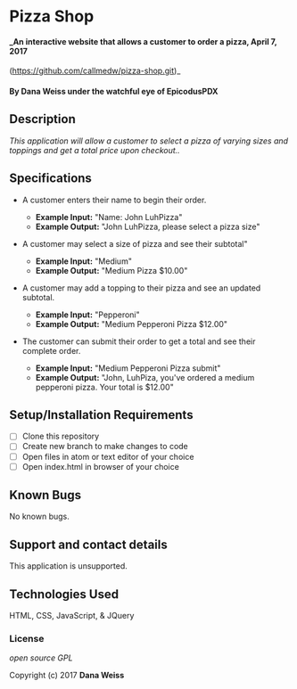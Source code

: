 # Pizza Shop

#### _An interactive website that allows a customer to order a pizza, April 7, 2017
(https://github.com/callmedw/pizza-shop.git)_

#### By Dana Weiss under the watchful eye of EpicodusPDX

## Description

_This application will allow a customer to select a pizza of varying sizes and toppings and get a total price upon checkout.._

## Specifications

* A customer enters their name to begin their order.
  * **Example Input:** "Name: John LuhPizza"
  * **Example Output:** "John LuhPizza, please select a pizza size"

* A customer may select a size of pizza and see their subtotal"
  * **Example Input:** "Medium"
  * **Example Output:** "Medium Pizza $10.00"

* A customer may add a topping to their pizza and see an updated subtotal.
  * **Example Input:** "Pepperoni"
  * **Example Output:** "Medium Pepperoni Pizza $12.00"

* The customer can submit their order to get a total and see their complete order.
  * **Example Input:** "Medium Pepperoni Pizza submit"
  * **Example Output:** "John, LuhPiza, you've ordered a medium pepperoni pizza. Your total is $12.00"

## Setup/Installation Requirements

- [ ] Clone this repository
- [ ] Create new branch to make changes to code
- [ ] Open files in atom or text editor of your choice
- [ ] Open index.html in browser of your choice

## Known Bugs

No known bugs.

## Support and contact details

This application is unsupported.

## Technologies Used

HTML, CSS, JavaScript, & JQuery

### License

*open source GPL*

Copyright (c) 2017 **Dana Weiss**
